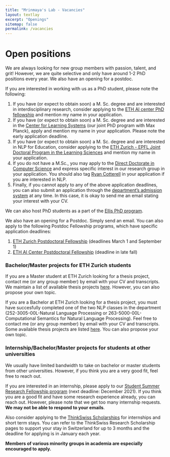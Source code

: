 ```yaml
---
title: "Mrinmaya's Lab - Vacancies"
layout: textlay
excerpt: "Openings"
sitemap: false
permalink: /vacancies
---
```


# Open positions


We are always looking for new group members with passion, talent, and grit! However, we are quite selective and only have around 1-2 PhD positions every year. We also have an opening for a postdoc.

If you are interested in working with us as a PhD student, please note the following:
1. If you have (or expect to obtain soon) a M. Sc. degree and are interested in interdisciplinary research, consider applying to the [ETH AI center PhD fellowship](https://ai.ethz.ch/education/phd-and-postdoc-programs.html) and mention my name in your application.
2. If you have (or expect to obtain soon) a M. Sc. degree and are interested in the [Center for Learning Systems](https://learning-systems.org/) (our joint PhD program with Max Planck), apply and mention my name in your application. Please note the early application deadline.
3. If you have (or expect to obtain soon) a M. Sc. degree and are interested in NLP for Education, consider applying to the [ETH Zurich - EPFL Joint Doctoral Program in the Learning Sciences](https://lse.ethz.ch/doctoral-program-in-learning-sciences.html) and mention my name in your application.
4. If you do not have a M.Sc., you may apply to the [Direct Doctorate in Computer Science](https://inf.ethz.ch/doctorate/direct-doctorate-computer-science.html) and express specific interest in our research group in your application. You should also tag [Ryan Cotterell](https://rycolab.io/) in your application if you are interested in NLP.
5. Finally, if you cannot apply to any of the above application deadlines, you can also submit an application through the [department’s admission system](https://www.inf.ethz.ch/phd-application) at any time. In this case, it is okay to send me an email stating your interest with your CV.

We can also host PhD students as a part of the [Ellis PhD program](https://ellis.eu/).

We also have an opening for a Postdoc. Simply send an email. You can also apply to the following Postdoc Fellowship programs, which have specific application deadlines:
1. [ETH Zurich Postdoctoral Fellowship](https://ethz.ch/en/research/research-promotion/eth-fellowships.html) (deadlines March 1 and September 1)
2. [ETH AI Center Postdoctoral Fellowship](https://ai.ethz.ch/education/phd-and-postdoc-programs.html) (deadline in late fall)

### Bachelor/Master projects for ETH Zurich students
If you are a Master student at ETH Zurich looking for a thesis project, contact me (or any group member) by email with your CV and transcripts. We maintain a list of available thesis projects [here](https://docs.google.com/document/d/1V6VXXAUmfEURldrbPtCiIFAOW4UKoXT49fTvTSOsRTk/edit#). However, you can also propose your own topic.

If you are a Bachelor at ETH Zurich looking for a thesis project, you must have succesfully completed one of the two NLP classes in the department (252-3005-00L-Natural Language Processing or 263-5000-00L-Computational Semantics for Natural Language Processing). Feel free to contact me (or any group member) by email with your CV and transcripts. Some available thesis projects are listed [here](https://docs.google.com/document/d/1V6VXXAUmfEURldrbPtCiIFAOW4UKoXT49fTvTSOsRTk/edit#). You can also propose your own topic.

### Internship/Bachelor/Master projects for students at other universities
We usually have limited bandwidth to take on bachelor or master students from other universities. However, if you think you are a very good fit, feel free to reach out.

If you are interested in an internship, please apply to our [Student Summer Research Fellowship program](https://www.inf.ethz.ch/studies/summer-research-fellowship.html) (next deadline: December 2021). If you think you are a good fit and have some research experience already, you can reach out. However, please note that we get too many internship requests. **We may not be able to respond to your emails**.

Also consider applying to the [ThinkSwiss Scholarships](https://thinkswiss.org/) for internships and short term stays. You can refer to the ThinkSwiss Research Scholarship pages to support your stay in Switzerland for up to 3 months and the deadline for applying is in January each year.

**Members of various minority groups in academia are especially encouraged to apply.**
